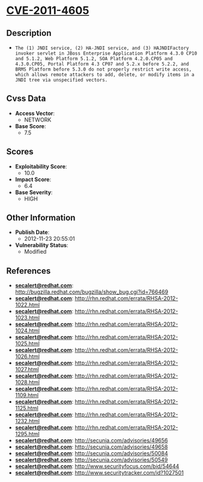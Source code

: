 
# [CVE-2011-4605](http://bugzilla.redhat.com/bugzilla/show_bug.cgi?id=766469)

## Description

- `The (1) JNDI service, (2) HA-JNDI service, and (3) HAJNDIFactory invoker servlet in JBoss Enterprise Application Platform 4.3.0 CP10 and 5.1.2, Web Platform 5.1.2, SOA Platform 4.2.0.CP05 and 4.3.0.CP05, Portal Platform 4.3 CP07 and 5.2.x before 5.2.2, and BRMS Platform before 5.3.0 do not properly restrict write access, which allows remote attackers to add, delete, or modify items in a JNDI tree via unspecified vectors.`

## Cvss Data

- **Access Vector**:
  - NETWORK
- **Base Score**:
  - 7.5

## Scores

- **Exploitability Score**:
  - 10.0
- **Impact Score**:
  - 6.4
- **Base Severity**:
  - HIGH

## Other Information

- **Publish Date**:
  - 2012-11-23 20:55:01
- **Vulnerability Status**:
  - Modified

## References

- **secalert@redhat.com**: http://bugzilla.redhat.com/bugzilla/show_bug.cgi?id=766469
- **secalert@redhat.com**: http://rhn.redhat.com/errata/RHSA-2012-1022.html
- **secalert@redhat.com**: http://rhn.redhat.com/errata/RHSA-2012-1023.html
- **secalert@redhat.com**: http://rhn.redhat.com/errata/RHSA-2012-1024.html
- **secalert@redhat.com**: http://rhn.redhat.com/errata/RHSA-2012-1025.html
- **secalert@redhat.com**: http://rhn.redhat.com/errata/RHSA-2012-1026.html
- **secalert@redhat.com**: http://rhn.redhat.com/errata/RHSA-2012-1027.html
- **secalert@redhat.com**: http://rhn.redhat.com/errata/RHSA-2012-1028.html
- **secalert@redhat.com**: http://rhn.redhat.com/errata/RHSA-2012-1109.html
- **secalert@redhat.com**: http://rhn.redhat.com/errata/RHSA-2012-1125.html
- **secalert@redhat.com**: http://rhn.redhat.com/errata/RHSA-2012-1232.html
- **secalert@redhat.com**: http://rhn.redhat.com/errata/RHSA-2012-1295.html
- **secalert@redhat.com**: http://secunia.com/advisories/49656
- **secalert@redhat.com**: http://secunia.com/advisories/49658
- **secalert@redhat.com**: http://secunia.com/advisories/50084
- **secalert@redhat.com**: http://secunia.com/advisories/50549
- **secalert@redhat.com**: http://www.securityfocus.com/bid/54644
- **secalert@redhat.com**: http://www.securitytracker.com/id?1027501
